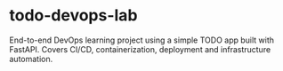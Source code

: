 # todo-devops-lab
End-to-end DevOps learning project using a simple TODO app built with FastAPI. Covers CI/CD, containerization, deployment and infrastructure automation.
